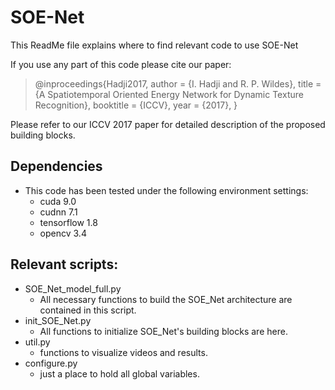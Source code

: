 # SOE-Net
This ReadMe file explains where to find relevant code to use SOE-Net

If you use any part of this code please cite our paper:

> @inproceedings{Hadji2017,
author = {I. Hadji and R. P. Wildes},
title = {A Spatiotemporal Oriented Energy Network for Dynamic Texture Recognition},
booktitle = {ICCV},
year = {2017},
}

Please refer to our ICCV 2017 paper for detailed description of the proposed building blocks.

## Dependencies

* This code has been tested under the following environment settings:
	- cuda 9.0
	- cudnn 7.1
	- tensorflow 1.8
	- opencv 3.4

## Relevant scripts:


* SOE_Net_model_full.py
	- All necessary functions to build the SOE_Net architecture are contained in this script.
* init_SOE_Net.py
	- All functions to initialize SOE_Net's building blocks are here.
* util.py
	- functions to visualize videos and results.
* configure.py
	- just a place to hold all global variables.
